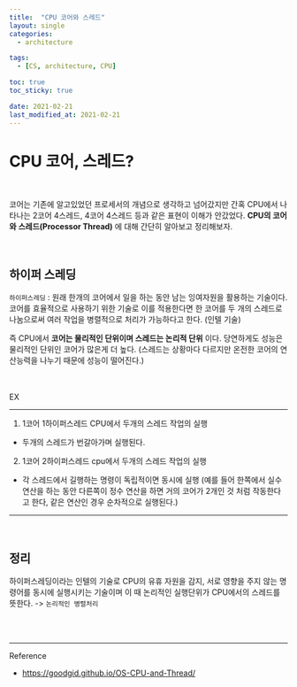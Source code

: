 ```yaml
---
title:  "CPU 코어와 스레드"
layout: single
categories: 
  - architecture

tags:
  - [CS, architecture, CPU]

toc: true
toc_sticky: true

date: 2021-02-21
last_modified_at: 2021-02-21
---
```






# CPU 코어, 스레드?

<br>

코어는 기존에 알고있었던 프로세서의 개념으로 생각하고 넘어갔지만 간혹 CPU에서 나타나는 2코어 4스레드, 4코어 4스레드 등과 같은 표현이 이해가 안갔었다. __CPU의 코어와 스레드(Processor Thread)__ 에 대해 간단히 알아보고 정리해보자.


<br>


## 하이퍼 스레딩
`하이퍼스레딩` : 원래 한개의 코어에서 일을 하는 동안 남는 잉여자원을 활용하는 기술이다. 코어를 효율적으로 사용하기 위한 기술로 이를 적용한다면 한 코어를 두 개의 스레드로 나눔으로써 여러 작업을 병렬적으로 처리가 가능하다고 한다. (인텔 기술)

즉 CPU에서 __코어는 물리적인 단위이며 스레드는 논리적 단위__ 이다.
당연하게도 성능은 물리적인 단위인 코어가 많은게 더 높다. (스레드는 상황마다 다르지만 온전한 코어의 연산능력을 나누기 때문에 성능이 떨어진다.)

<br>
<br>
EX

---
1. 1코어 1하이퍼스레드 CPU에서 두개의 스레드 작업의 실행 
- 두개의 스레드가 번갈아가며 실행된다.
2. 1코어 2하이퍼스레드 cpu에서 두개의 스레드 작업의 실행
- 각 스레드에서 길행하는 명령이 독립적이면 동시에 실행
  (예를 들어 한쪽에서 실수 연산을 하는 동안 다른쪽이 정수 연산을 하면 거의 코어가 2개인 것 처럼 작동한다고 한다, 같은 연산인 경우 순차적으로 실행된다.)
---

<br>


## 정리
하이퍼스레딩이라는 인텔의 기술로 CPU의 유휴 자원을 감지, 서로 영향을 주지 않는 명령어를 동시에 실행시키는 기술이며 이 때 논리적인 실행단위가 CPU에서의 스레드를 뜻한다. -> `논리적인 병렬처리`

<br>
<br>

***

Reference
- https://goodgid.github.io/OS-CPU-and-Thread/